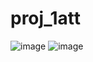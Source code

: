# proj_1att
![image](https://user-images.githubusercontent.com/62428814/77892278-30f04380-7294-11ea-93f8-23c86a4c2841.png)
![image](https://user-images.githubusercontent.com/62428814/77892365-55e4b680-7294-11ea-8b86-8a50ef350ec7.png)
